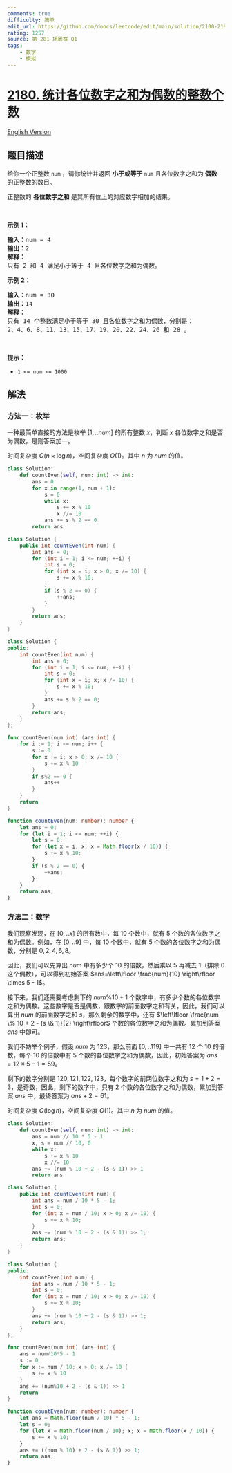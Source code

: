 ```yaml
---
comments: true
difficulty: 简单
edit_url: https://github.com/doocs/leetcode/edit/main/solution/2100-2199/2180.Count%20Integers%20With%20Even%20Digit%20Sum/README.md
rating: 1257
source: 第 281 场周赛 Q1
tags:
    - 数学
    - 模拟
---
```


# [2180. 统计各位数字之和为偶数的整数个数](https://leetcode.cn/problems/count-integers-with-even-digit-sum)

[English Version](/solution/2100-2199/2180.Count%20Integers%20With%20Even%20Digit%20Sum/README_EN.md)

## 题目描述

<!-- 这里写题目描述 -->

<p>给你一个正整数 <code>num</code> ，请你统计并返回 <strong>小于或等于</strong> <code>num</code> 且各位数字之和为 <strong>偶数</strong> 的正整数的数目。</p>

<p>正整数的 <strong>各位数字之和</strong> 是其所有位上的对应数字相加的结果。</p>

<p>&nbsp;</p>

<p><strong>示例 1：</strong></p>

<pre>
<strong>输入：</strong>num = 4
<strong>输出：</strong>2
<strong>解释：</strong>
只有 2 和 4 满足小于等于 4 且各位数字之和为偶数。    
</pre>

<p><strong>示例 2：</strong></p>

<pre>
<strong>输入：</strong>num = 30
<strong>输出：</strong>14
<strong>解释：</strong>
只有 14 个整数满足小于等于 30 且各位数字之和为偶数，分别是： 
2、4、6、8、11、13、15、17、19、20、22、24、26 和 28 。
</pre>

<p>&nbsp;</p>

<p><strong>提示：</strong></p>

<ul>
	<li><code>1 &lt;= num &lt;= 1000</code></li>
</ul>

## 解法

### 方法一：枚举

一种最简单直接的方法是枚举 $[1,..num]$ 的所有整数 $x$，判断 $x$ 各位数字之和是否为偶数，是则答案加一。

时间复杂度 $O(n \times \log n)$，空间复杂度 $O(1)$。其中 $n$ 为 $num$ 的值。

<!-- tabs:start -->

```python
class Solution:
    def countEven(self, num: int) -> int:
        ans = 0
        for x in range(1, num + 1):
            s = 0
            while x:
                s += x % 10
                x //= 10
            ans += s % 2 == 0
        return ans
```

```java
class Solution {
    public int countEven(int num) {
        int ans = 0;
        for (int i = 1; i <= num; ++i) {
            int s = 0;
            for (int x = i; x > 0; x /= 10) {
                s += x % 10;
            }
            if (s % 2 == 0) {
                ++ans;
            }
        }
        return ans;
    }
}
```

```cpp
class Solution {
public:
    int countEven(int num) {
        int ans = 0;
        for (int i = 1; i <= num; ++i) {
            int s = 0;
            for (int x = i; x; x /= 10) {
                s += x % 10;
            }
            ans += s % 2 == 0;
        }
        return ans;
    }
};
```

```go
func countEven(num int) (ans int) {
	for i := 1; i <= num; i++ {
		s := 0
		for x := i; x > 0; x /= 10 {
			s += x % 10
		}
		if s%2 == 0 {
			ans++
		}
	}
	return
}
```

```ts
function countEven(num: number): number {
    let ans = 0;
    for (let i = 1; i <= num; ++i) {
        let s = 0;
        for (let x = i; x; x = Math.floor(x / 10)) {
            s += x % 10;
        }
        if (s % 2 == 0) {
            ++ans;
        }
    }
    return ans;
}
```

<!-- tabs:end -->

### 方法二：数学

我们观察发现，在 $[0,..x]$ 的所有数中，每 $10$ 个数中，就有 $5$ 个数的各位数字之和为偶数。例如，在 $[0,..9]$ 中，每 $10$ 个数中，就有 $5$ 个数的各位数字之和为偶数，分别是 $0,2,4,6,8$。

因此，我们可以先算出 $num$ 中有多少个 $10$ 的倍数，然后乘以 $5$ 再减去 $1$（排除 $0$ 这个偶数），可以得到初始答案 $ans=\left\lfloor \frac{num}{10} \right\rfloor \times 5 - 1$。

接下来，我们还需要考虑剩下的 $num \% 10 + 1$ 个数字中，有多少个数的各位数字之和为偶数。这些数字是否是偶数，跟数字的前面数字之和有关，因此，我们可以算出 $num$ 的前面数字之和 $s$，那么剩余的数字中，还有 $\left\lfloor \frac{num \% 10 + 2 - (s \& 1)}{2} \right\rfloor$ 个数的各位数字之和为偶数。累加到答案 $ans$ 中即可。

我们不妨举个例子，假设 $num$ 为 $123$，那么前面 $[0,..119]$ 中一共有 $12$ 个 $10$ 的倍数，每个 $10$ 的倍数中有 $5$ 个数的各位数字之和为偶数，因此，初始答案为 $ans=12 \times 5 - 1=59$。

剩下的数字分别是 $120,121,122,123$，每个数字的前两位数字之和为 $s = 1+2=3$，是奇数，因此，剩下的数字中，只有 $2$ 个数的各位数字之和为偶数，累加到答案 $ans$ 中，最终答案为 $ans+2=61$。

时间复杂度 $O(\log n)$，空间复杂度 $O(1)$。其中 $n$ 为 $num$ 的值。

<!-- tabs:start -->

```python
class Solution:
    def countEven(self, num: int) -> int:
        ans = num // 10 * 5 - 1
        x, s = num // 10, 0
        while x:
            s += x % 10
            x //= 10
        ans += (num % 10 + 2 - (s & 1)) >> 1
        return ans
```

```java
class Solution {
    public int countEven(int num) {
        int ans = num / 10 * 5 - 1;
        int s = 0;
        for (int x = num / 10; x > 0; x /= 10) {
            s += x % 10;
        }
        ans += (num % 10 + 2 - (s & 1)) >> 1;
        return ans;
    }
}
```

```cpp
class Solution {
public:
    int countEven(int num) {
        int ans = num / 10 * 5 - 1;
        int s = 0;
        for (int x = num / 10; x > 0; x /= 10) {
            s += x % 10;
        }
        ans += (num % 10 + 2 - (s & 1)) >> 1;
        return ans;
    }
};
```

```go
func countEven(num int) (ans int) {
	ans = num/10*5 - 1
	s := 0
	for x := num / 10; x > 0; x /= 10 {
		s += x % 10
	}
	ans += (num%10 + 2 - (s & 1)) >> 1
	return
}
```

```ts
function countEven(num: number): number {
    let ans = Math.floor(num / 10) * 5 - 1;
    let s = 0;
    for (let x = Math.floor(num / 10); x; x = Math.floor(x / 10)) {
        s += x % 10;
    }
    ans += ((num % 10) + 2 - (s & 1)) >> 1;
    return ans;
}
```

<!-- tabs:end -->

<!-- end -->
